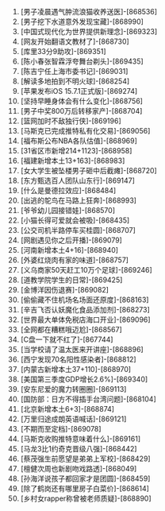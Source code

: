 
1. [男子凌晨遇气肿流浪猫收养送医]-[868536]
1. [男子挖下水道意外发现宝藏]-[868990]
1. [中国式现代化为世界提供新理念]-[869323]
1. [网友开始翻语文教材了]-[868730]
1. [库里33分9助攻]-[869351]
1. [陈小春张智霖浮夸舞台剃头]-[869435]
1. [陈吉宁任上海市委书记]-[869031]
1. [解读多地拍到不明火球]-[868254]
1. [苹果发布iOS 15.7.1正式版]-[869274]
1. [坚持早睡身体会有什么变化]-[868756]
1. [男子中奖800万后转移家产]-[868704]
1. [篮网加时不敌独行侠]-[869196]
1. [马斯克已完成推特私有化交易]-[869056]
1. [福布斯公布NBA各队估值]-[868969]
1. [31省区市新增214+1123]-[868958]
1. [福建新增本土13+163]-[868983]
1. [女大学生被坠楼男子砸中后截瘫]-[868720]
1. [东方甄选百人团队山东行]-[869147]
1. [什么是曼德拉效应]-[868484]
1. [出逃的鸵鸟在马路上狂奔]-[868993]
1. [爷爷幼儿园接错娃]-[868570]
1. [小猫长得可爱就会被吸]-[868435]
1. [公交司机半路停车买桂圆]-[868707]
1. [网剧遇见你之后开播]-[869079]
1. [河南新增本土4+16]-[868940]
1. [外婆红烧肉有家的味道]-[868757]
1. [义乌商家50天赶工10万个足球]-[869246]
1. [道教学院学生的日常]-[869425]
1. [金博洋因伤退赛]-[869082]
1. [偷偷藏不住机场名场面还原度]-[868163]
1. [辛吉飞否认妖魔化食品添加剂]-[868273]
1. [世界最大单体免税店海口开业]-[869096]
1. [全网都在糟糕哦迈尬]-[868567]
1. [C盘一下就不红了]-[867744]
1. [当学校请了温太医来开讲座]-[868896]
1. [西宁发现70名阳性感染者]-[868812]
1. [内蒙古新增本土37+110]-[868970]
1. [美国第三季度GDP增长2.6%]-[869340]
1. [安东尼爱的魔力转圈圈]-[869113]
1. [国防部：日方不得插手台湾问题]-[868104]
1. [北京新增本土6+3]-[868874]
1. [万里归途成朗英语喊话]-[869121]
1. [不期而至定档]-[869078]
1. [马斯克收购推特意味着什么]-[869161]
1. [马龙3比1约奇克晋级八强]-[868442]
1. [蔡茂强生前愿望是弟弟上军校]-[868429]
1. [檀健次周也新剧吻戏路透]-[868049]
1. [孙海洋说孩子都回家才是团圆]-[868459]
1. [除了鹤岗还有哪里房子白菜价]-[868614]
1. [乡村女rapper称曾被老师质疑]-[868890]